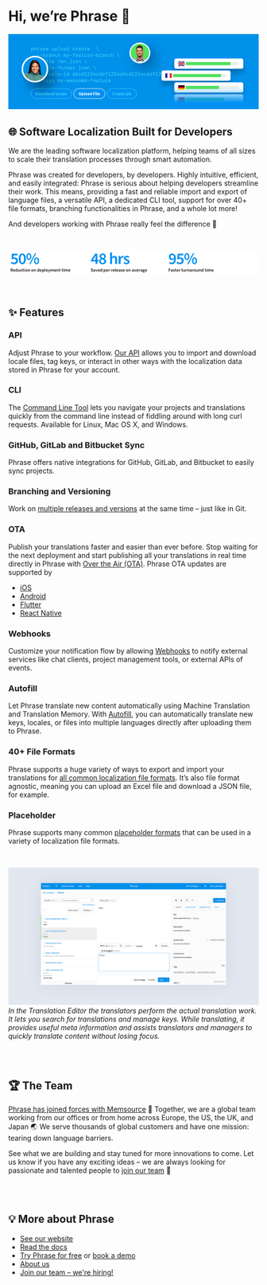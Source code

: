 # Hi, we’re Phrase 👋

![Phrase Logo](/profile/assets/readme_banner.png)

## 🌐 Software Localization Built for Developers

We are the leading software localization platform, helping teams of all sizes to scale their translation processes through smart automation.


Phrase was created for developers, by developers. Highly intuitive, efficient, and easily integrated: Phrase is serious about helping developers streamline their work. This means, providing a fast and reliable import and export of language files, a versatile API, a dedicated CLI tool, support for over 40+ file formats, branching functionalities in Phrase, and a whole lot more!


And developers working with Phrase really feel the difference 💪

<br />

![Phrase Logo](/profile/assets/readme_numbers.png)

<br />

## ✨ Features

### API

Adjust Phrase to your workflow. [Our API](https://developers.phrase.com/api/) allows you to import and download locale files, tag keys, or interact in other ways with the localization data stored in Phrase for your account.

### CLI

The [Command Line Tool](https://help.phrase.com/help/phrase-in-your-terminal) lets you navigate your projects and translations quickly from the command line instead of fiddling around with long curl requests. Available for Linux, Mac OS X, and Windows.

### GitHub, GitLab and Bitbucket Sync

Phrase offers native integrations for GitHub, GitLab, and Bitbucket to easily sync projects.

### Branching and Versioning

Work on [multiple releases and versions](https://help.phrase.com/help/branches) at the same time – just like in Git.

### OTA

Publish your translations faster and easier than ever before. Stop waiting for the next deployment and start publishing all your translations in real time directly in Phrase with [Over the Air (OTA)](https://help.phrase.com/help/phrase-over-the-air-introduction). Phrase OTA updates are supported by

- [iOS](https://help.phrase.com/help/ios-sdk-installation-instructions)
- [Android](https://help.phrase.com/help/android-sdk-installation-instructions)
- [Flutter](https://help.phrase.com/help/flutter-sdk-installation-instructions)
- [React Native](https://help.phrase.com/help/react-native-sdk-installation-instructions)

### Webhooks

Customize your notification flow by allowing [Webhooks](https://help.phrase.com/help/webhooks) to notify external services like chat clients, project management tools, or external APIs of events.

### Autofill

Let Phrase translate new content automatically using Machine Translation and Translation Memory. With [Autofill](https://help.phrase.com/help/autofill), you can automatically translate new keys, locales, or files into multiple languages directly after uploading them to Phrase.

### 40+ File Formats

Phrase supports a huge variety of ways to export and import your translations for [all common localization file formats](https://help.phrase.com/help/supported-formats). It’s also file format agnostic, meaning you can upload an Excel file and download a JSON file, for example.

### Placeholder

Phrase supports many common [placeholder formats](https://help.phrase.com/help/working-with-placeholders) that can be used in a variety of localization file formats.

<br />

![Phrase Editor](/profile/assets/translation_editor.png)
_In the Translation Editor the translators perform the actual translation work. It lets you search for translations and manage keys. While translating, it provides useful meta information and assists translators and managers to quickly translate content without losing focus._

<br />
<br />

## 🏆 The Team

[Phrase has joined forces with Memsource](https://www.memsource.com/blog/press-release-memsource-acquires-phrase/) 🤝 Together, we are a global team working from our offices or from home across Europe, the US, the UK, and Japan 🌏 We serve thousands of global customers and have one mission: tearing down language barriers.

See what we are building and stay tuned for more innovations to come. Let us know if you have any exciting ideas – we are always looking for passionate and talented people to [join our team](https://www.memsource.com/careers/) 🙌

<br />
<br />

## 💡 More about Phrase

- [See our website](https://phrase.com/)
- [Read the docs](https://help.phrase.com/)
- [Try Phrase for free](https://app.phrase.com/signup) or [book a demo](https://phrase.com/demo-request/)
- [About us](https://phrase.com/about/)
- [Join our team – we're hiring!](https://www.memsource.com/careers/)
